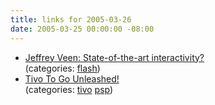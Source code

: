 ```yaml
---
title: links for 2005-03-26
date: 2005-03-25 00:00:00 -08:00
---
```


<ul class="delicious">
	<li>
		<div class="delicious-link"><a href="http://www.veen.com/jeff/archives/000705.html">Jeffrey Veen: State-of-the-art interactivity?</a></div>
		<div class="delicious-categories">(categories: <a href="http://del.icio.us/torrez/flash">flash</a>)</div>
	</li>
	<li>
		<div class="delicious-link"><a href="http://www.zatznotfunny.com/ttg.htm#psp">Tivo To Go Unleashed!</a></div>
		<div class="delicious-categories">(categories: <a href="http://del.icio.us/torrez/tivo">tivo</a> <a href="http://del.icio.us/torrez/psp">psp</a>)</div>
	</li>
</ul>
